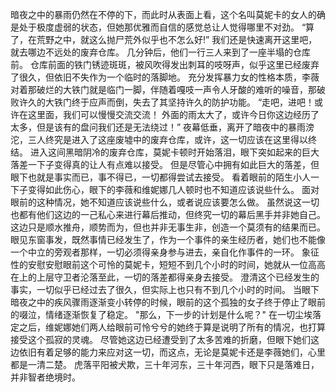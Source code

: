 
暗夜之中的暴雨仍然在不停的下，而此时从表面上看，这个名叫莫妮卡的女人的确是处于极度虚弱的状态，但她那优雅而自信的感觉总让人觉得哪里不对劲。
    “算了，在荒野之中，就这么抛尸荒外似乎也不怎么好!”
    我们还是快速离开这里吧，就去哪边不远处的废弃仓库。
    几分钟后，他们一行三人来到了一座半塌的仓库前。
    仓库前面的铁门锈迹斑斑，被风吹得发出刺耳的吱呀声，似乎这里已经废弃了很久，但依旧不失作为一个临时的落脚地。
    充分发挥暴力女的性格本质，李薇对着那破烂的大铁门就是临门一脚，伴随着嘎吱一声令人牙酸的难听的噪音，那破败许久的大铁门终于应声而倒，失去了其坚持许久的防护功能。
    “走吧，进吧！或许在这里面，我们可以慢慢交流交流！
    外面的雨太大了，或许今日你这边经历了太多，但是该有的盘问我们还是无法绕过！”
    夜幕低垂，离开了暗夜中的暴雨滂沱，三人终究是进入了这座废墟中的废弃仓库，或许，这一切应该在这里得以终结。
    进入这间黑暗阴冷的废弃仓库，莫妮卡顿时开始落泪，眼下突如起来的巨大落差一下子变得真的让人有点难以接受。
    但是尽管心中拥有如此巨大的落差，但眼下也就是事实而已，事不得已，一切都得尝试去接受。
    看着眼前的陌生小人一下子变得如此伤心，眼下的李薇和维妮娜几人顿时也不知道应该说些什么。
    面对眼前的这种情况，她不知道应该说些什么，或者说应该要怎么做。
    虽然说这一切也都有他们这边的一己私心来进行幕后推动，但终究一切的幕后黑手并非她自己。
    这边只是顺水推舟，顺势而为，但也并非无事生非，创造一个莫须有的结果而已。
    眼见东窗事发，既然事情已经发生了，作为一个事件的亲生经历者，她们也不能像一个中立的旁观者那样，一切必须得亲身参与进去，亲自化作事件的一环。
    象征性的安慰安慰眼前这个可怜的莫妮卡，短短不到几个小时的时间，她就从一位高高在上的上层守卫者沦落至此，一切的落差都得亲身去接受。
    澄清这个已经发生的事实，一切似乎已经过去了很久，但实际上也只有不到几个小时的时间。
    当眼下暗夜之中的疾风骤雨逐渐变小转停的时候，眼前的这个孤独的女子终于停止了眼前的啜泣，情绪逐渐恢复了稳定。
    "那么，下一步的计划是什么呢？"
    在一切尘埃落定之后，维妮娜她们两人给眼前可怜兮兮的她终于算是说明了所有的情况，也打算接受这个孤寂的灵魂。
    尽管她这边已经遭受到了太多苦难的折磨，但眼下她们这边依旧有着足够的能力来应对这一切，而这点，无论是莫妮卡还是李薇她们，心里都是一清二楚。
    虎落平阳被犬欺，三十年河东，三十年河西，眼下只是落难日，并非智者绝境时。